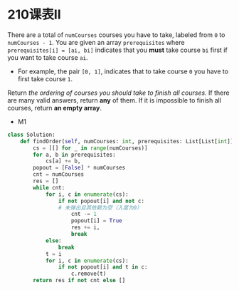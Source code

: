 # 210课表Ⅱ

There are a total of `numCourses` courses you have to take, labeled from `0` to `numCourses - 1`. You are given an array `prerequisites` where `prerequisites[i] = [ai, bi]` indicates that you **must** take course `bi` first if you want to take course `ai`.

- For example, the pair `[0, 1]`, indicates that to take course `0` you have to first take course `1`.

Return *the ordering of courses you should take to finish all courses*. If there are many valid answers, return **any** of them. If it is impossible to finish all courses, return **an empty array**.

* M1

```python
class Solution:
    def findOrder(self, numCourses: int, prerequisites: List[List[int]]) -> List[int]:
        cs = [[] for _ in range(numCourses)]
        for a, b in prerequisites:
            cs[a] += b,
        popout = [False] * numCourses
        cnt = numCourses
        res = []
        while cnt:
            for i, c in enumerate(cs):
                if not popout[i] and not c:
                # 未弹出且其依赖为空（入度为0）
                    cnt -= 1
                    popout[i] = True
                    res += i,
                    break
            else:
                break
            t = i
            for i, c in enumerate(cs):
                if not popout[i] and t in c:
                    c.remove(t)
        return res if not cnt else []
```

